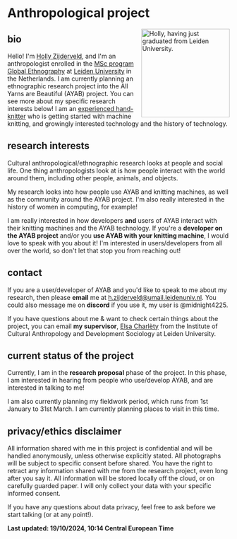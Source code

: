 # Anthropological project

<img align="right" src="https://cdn.some.pics/holly/670d2806c2332.jpg" alt="Holly, having just graduated from Leiden University." width="200"/>

## bio
Hello! I'm [Holly Zijderveld](https://hollyz1jderveld.github.io), and I'm an anthropologist enrolled in the [MSc program Global Ethnography](https://www.universiteitleiden.nl/en/education/study-programmes/master/cultural-anthropology-and-development-sociology/global-ethnography) at [Leiden University](https://en.wikipedia.org/wiki/Leiden_University) in the Netherlands. I am currently planning an ethnographic research project into the All Yarns are Beautiful (AYAB) project. You can see more about my specific research interests below! I am an [experienced hand-knitter](https://www.ravelry.com/people/Midnight4225) who is getting started with machine knitting, and growingly interested technology and the history of technology.

## research interests
Cultural anthropological/ethnographic research looks at people and social life. One thing anthropologists look at is how people interact with the world around them, including other people, animals, and objects.  

My research looks into how people use AYAB and knitting machines, as well as the community around the AYAB project. I'm also really interested in the history of women in computing, for example!

I am really interested in how developers **and** users of AYAB interact with their knitting machines and the AYAB technology. If you're a **developer on the AYAB project** and/or you **use AYAB with your knitting machine**, I would love to speak with you about it! I'm interested in users/developers from all over the world, so don't let that stop you from reaching out!

## contact
If you are a user/developer of AYAB and you'd like to speak to me about my research, then please **email** me at h.zijderveld@umail.leidenuniv.nl. You could also message me on **discord** if you use it, my user is @midnight4225. 

If you have questions about me & want to check certain things about the project, you can email **my supervisor**, [Elsa Charlèty](https://www.universiteitleiden.nl/en/staffmembers/elsa-charlety#tab-1) from the Institute of Cultural Anthropology and Development Sociology at Leiden University.

## current status of the project
Currently, I am in the **research proposal** phase of the project. In this phase, I am interested in hearing from people who use/develop AYAB, and are interested in talking to me!

I am also currently planning my fieldwork period, which runs from 1st January to 31st March. I am currently planning places to visit in this time. 

## privacy/ethics disclaimer
All information shared with me in this project is confidential and will be handled anonymously, unless otherwise explicitly stated. All photographs will be subject to specific consent before shared. You have the right to retract any information shared with me from the research project, even long after you say it. All information will be stored locally off the cloud, or on carefully guarded paper. I will only collect your data with your specific informed consent.

If you have any questions about data privacy, feel free to ask before we start talking (or at any point!). 

**Last updated: 19/10/2024, 10:14 Central European Time**